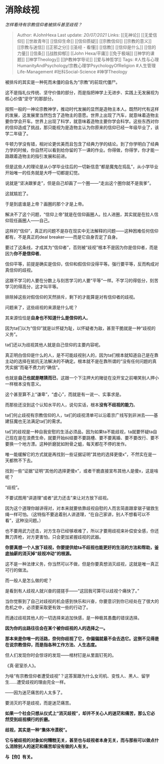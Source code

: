 # 消除歧视
*怎样看待有宗教信仰者被排斥甚至歧视？*

> Author: #JohnHexa 
Last update: *20/07/2021* 
Links: [[无神论]] [[无爱信仰]] [[世故青年]] [[信仰生命]] [[信仰质疑]] [[宗教信仰]] [[宗教的意义]] [[宗教与迷信]] [[正邪之分]] [[圣经 - 看懂]] [[信教]] [[信仰是什么]] [[信的力量]] [[信条]] [[战胜抑郁]] [[John Hexa/平庸]] [[免于极端]] [[神学的课题]] [[神学Theology]] [[护教神学导论]] [[爱与神哲学]] 
Tags: #人性与心理HumanityAndPsychology/宗教心理学PsychologyOfReligion #人生管理Life-Management #社科Social-Science #神学Theology 
  

被排斥的其实是一种死而未僵的自名为“宗教”的前现代僵尸。

这不是指礼仪传统、坚守价值的部分，而是指把神学上无进步、实践上无发展视为核心价值“坚守”的那部分。

按照一般的一神论宗教神学，推动时代发展的显然是造物主本人。既然时代有这样的发展，这发展里当然包含了造物主的意愿。世界上出现了汽车，就意味着造物主要你学会开车。世界上出现了科学，就意味着造物主要你学会科学。这些东西对你的信仰造成了挑战，那只能视为是造物主认为你原来的信仰已经一年级毕业了，该学二年级了。

牛顿力学没有错，相对论更优美而且包含了经典力学的结论。到了你学明白了经典力学的时候，你自然可以看到给你留的下一课的作业。你得做，你得学，你才能一路跟着造物主的指引发展和前进。

但是这些人的理论是从小学毕业往后的一切新信息“都是魔鬼在捣乱”，从小学毕业开始唯一的任务就是大呼一切都是幻觉。

说就是“坚决跟爹走”，但是自己却画了一个圈——“走出这个圈你就不是我爹”。

这就尴尬了。

于是到底谁是上帝？画圈的那个才是上帝。

解决不了这个问题，“信仰上帝”就是在信仰画圈人。拉人进圈，其实就是在拉人信仰现任画圈人——自己。

这样的“信仰”，真正的问题不是存在现实中无法解释的问题——这种困难任何信仰都有，不是真正的deal breaker——而是它自身否定了自身。

要过了这条线，才成其为“信仰者”，否则被“歧视”根本不是因为你是信仰者，而是因为**你不是信仰者**。

信仰平等，前提是确实是信仰，信仰和假信仰没得平等。强行要平等，反而构成对真信仰的歧视。

这跟不学习的人要在分数上与刻苦学习的人要“平等”一样。不学习的得低分，刻苦学习的得高分，这才叫平等。

排除掉这些对假信仰的天然排斥，剩下的才能算是对有信仰者的歧视。

问题来了，这些歧视的来源是什么呢？

其来源恰恰是**自身也不知道什么是信仰的人**。

因为ta们以为“信仰”就是以怀疑为耻，以怀疑者为敌，甚至干脆就是一种“歧视的义务”。

ta们还以为歧视其他人就是自己信仰的主要内容呢。

真正明白信仰是什么的人，是不可能歧视别人的，因为ta们根本就知道自己是在靠主动的选择在抵抗无法解决的不确定。根本就不是在靠所谓的“没有任何问题的真凭实据”而毫不费力的“确信”。

也就是**自己也就是瞎猜而已**，这跟一个下注押大的赌徒在没开宝之前嘲笑别人押小一样根本没有意义。

这个甚至算不上“谦卑”，“虚心”，而就是有一说一、实事求是。

而那些还没到这个认知水平的人，说句实话，根本**没有不歧视的能力**。

ta们何止歧视有宗教信仰的人，ta们的歧视清单可以沿着京广线写到非洲去——基建狂魔也无法满足ta们的需求。

ta们的歧视是一种自我安慰的生活必须品，因为如果ta不能歧视，ta就要怀疑ta自己现在是在浪费生命，就要开始纠结要不要跳槽、要不要离婚、要不要改行、要不要换一个地方漂。这种折磨犹如附骨之蛆，每天都在不停的发作。

唯一能缓解它的方式就是再找到一些证据证明“其他的选择更傻x”，不然实在是一天都熬不下去。

找到一些“证据”证明“其他的选择更傻x”，或者干脆直接宣布其他人是傻x，这是啥呢？

“歧视”。

  

不要试图用“讲道理”或者“武力还击”来让对方放下歧视。

因为这个道理你越讲得对，对本来就要依靠歧视自慰的人而言简直跟拿锯子锯救生绳一样可怕。（这特指不要追着别人讲道理，“在自己家讲，别人不想看可以不看”，这种没问题。）

也不要用武力还击，对方生存已经够艰难了，所以才要用歧视来补偿安全感，你还舞刀弄枪，对方更害怕，只会更加紧握歧视的武器。

**你要真想一个人放下歧视，你要提供给ta不歧视也能更好的生活的方法和帮助，釜底抽薪的消灭掉“歧视冲动”的根源。**

这不是一种法律义务，你当然可以不做，但是你要真想消灭歧视，这就是唯一真正可行的做法。

而一般人是怎么做的呢？

是看到有人歧视人就兴奋的搓搓手——“这回我可算可以歧视个痛快了。”

当你觉察到了自己对歧视的机会感到快乐和兴奋，你要意识到你已经处在了很大的危机之中，必须要采取更有效一些的行动了。

而通过歧视其他人的一切选择来追加快感，是一种极其愚蠢的错误选择。

**因为你的出路往往会在某个被你歧视的人的选择之一。**

**那本来是你唯一的活路，奈何你歧视了它，你偏偏就最不会去选它。这倒不见得是在说宗教信仰，而是指各种工作方法、人生态度。**

但人们发现你时会惊讶的发现——棺材钉是从里面钉死的。

《真·密室杀人》。

  

为啥“有宗教信仰者遭受歧视”？这答案跟为什么女司机、变性人、黑人、留学生……遭受歧视的理由完全一样。

——因为迷茫痛苦的人太多了。

要消灭的不是歧视，而是迷茫痛苦。

**如果一个社会只想从仪式上“消灭歧视”，却并不关心人的迷茫和痛苦，那么它必然受到歧视横行的折磨。**

**歧视，其实是一种“集体冷漠税”。**

**它与被歧视的对象如何糟糕无关，甚至也与歧视者本身无关，而与那些可以做点什么消除别人的迷茫和痛苦却没有做的人有关。**

**与【你】有关。**